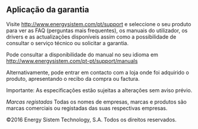 ## Aplicação da garantia

Visite http://www.energysistem.com/pt/support e seleccione o seu produto para ver as FAQ (perguntas mais frequentes), os manuais do utilizador, os drivers e as actualizações disponíveis assim como a possibilidade de consultar o serviço técnico ou solicitar a garantia. 

Pode consultar a disponibilidade do manual no seu idioma em http://www.energysistem.com/pt-pt/support/manuals

Alternativamente, pode entrar em contacto com a loja onde foi adquirido o produto, apresentando o recibo da compra ou factura.

Importante:
As especificações estão sujeitas a alterações sem aviso prévio.

*Marcas registadas* Todas os nomes de empresas, marcas e produtos são marcas comerciais ou registadas das suas respectivas empresas.

©2016 Energy Sistem Technology, S.A. Todos os direitos reservados.



